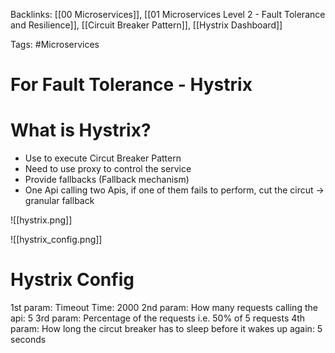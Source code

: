 Backlinks: [[00 Microservices]], [[01 Microservices Level 2 -  Fault Tolerance and Resilience]], [[Circuit Breaker Pattern]], [[Hystrix Dashboard]]

Tags: #Microservices 

# For Fault Tolerance - Hystrix

# What is Hystrix?

- Use to execute Circut Breaker Pattern
- Need to use proxy to control the service
- Provide fallbacks (Fallback mechanism)
- One Api calling two Apis, if one of them fails to perform, cut the circut -> granular fallback

![[hystrix.png]]

![[hystrix_config.png]]

# Hystrix Config
1st param: Timeout Time: 2000
2nd param: How many requests calling the api: 5
3rd param: Percentage of the requests i.e. 50% of 5 requests
4th param: How long the circut breaker has to sleep before it wakes up again: 5 seconds